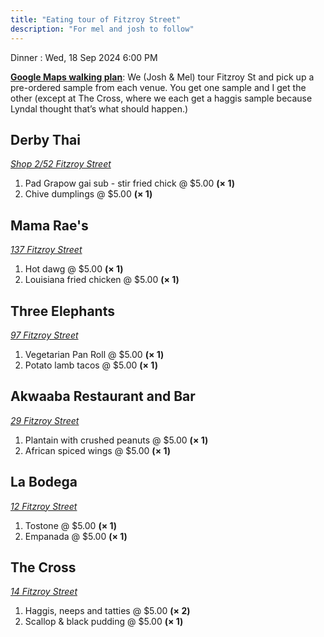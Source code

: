 ```yaml
---
title: "Eating tour of Fitzroy Street"
description: "For mel and josh to follow"
---
```


Dinner
: Wed, 18 Sep 2024 6:00 PM

[**Google Maps walking plan**](https://maps.app.goo.gl/kMsEHaMGj5hwcsjG6): We (Josh & Mel) tour Fitzroy St and pick up a pre-ordered sample from each venue. You get one sample and I get the other (except at The Cross, where we each get a haggis sample because Lyndal thought that’s what should happen.)

## Derby Thai

[_Shop 2/52 Fitzroy Street_](https://maps.app.goo.gl/w6vfBd2JEBXGafDx8)

1.  Pad Grapow gai sub - stir fried chick @ $5.00 **(× 1)**
2.  Chive dumplings @ $5.00 **(× 1)**

## Mama Rae's

[_137 Fitzroy Street_](https://maps.app.goo.gl/Lk9856S6B3Y5Xjd78)

1.  Hot dawg @ $5.00 **(× 1)**
2.  Louisiana fried chicken @ $5.00 **(× 1)**

## Three Elephants

[_97 Fitzroy Street_](https://maps.app.goo.gl/Tm81a1q3dEDAaXQM7)

1.  Vegetarian Pan Roll @ $5.00 **(× 1)**
2.  Potato lamb tacos @ $5.00 **(× 1)**

## Akwaaba Restaurant and Bar

[_29 Fitzroy Street_](https://maps.app.goo.gl/LBHbrwsefUgDf5fM6)

1.  Plantain with crushed peanuts @ $5.00 **(× 1)**
2.  African spiced wings @ $5.00 **(× 1)**

## La Bodega

[_12 Fitzroy Street_](https://maps.app.goo.gl/LBHbrwsefUgDf5fM6)

1.  Tostone @ $5.00 **(× 1)**
2.  Empanada @ $5.00 **(× 1)**

## The Cross

[_14 Fitzroy Street_](https://maps.app.goo.gl/Z1MMUQRj16zBKnML6)

1.  Haggis, neeps and tatties @ $5.00 **(× 2)**
2.  Scallop & black pudding @ $5.00 **(× 1)**
